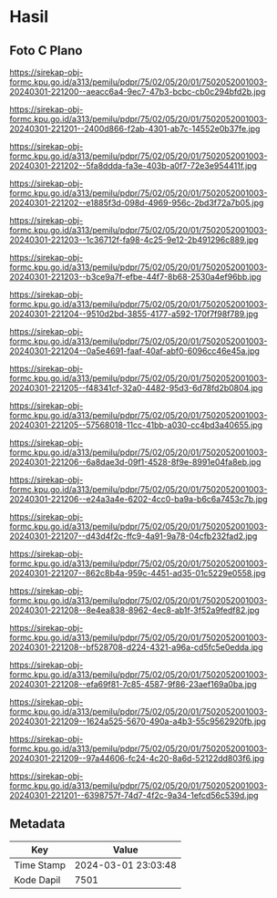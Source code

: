 # Hasil

## Foto C Plano

https://sirekap-obj-formc.kpu.go.id/a313/pemilu/pdpr/75/02/05/20/01/7502052001003-20240301-221200--aeacc6a4-9ec7-47b3-bcbc-cb0c294bfd2b.jpg

https://sirekap-obj-formc.kpu.go.id/a313/pemilu/pdpr/75/02/05/20/01/7502052001003-20240301-221201--2400d866-f2ab-4301-ab7c-14552e0b37fe.jpg

https://sirekap-obj-formc.kpu.go.id/a313/pemilu/pdpr/75/02/05/20/01/7502052001003-20240301-221202--5fa8ddda-fa3e-403b-a0f7-72e3e954411f.jpg

https://sirekap-obj-formc.kpu.go.id/a313/pemilu/pdpr/75/02/05/20/01/7502052001003-20240301-221202--e1885f3d-098d-4969-956c-2bd3f72a7b05.jpg

https://sirekap-obj-formc.kpu.go.id/a313/pemilu/pdpr/75/02/05/20/01/7502052001003-20240301-221203--1c36712f-fa98-4c25-9e12-2b491296c889.jpg

https://sirekap-obj-formc.kpu.go.id/a313/pemilu/pdpr/75/02/05/20/01/7502052001003-20240301-221203--b3ce9a7f-efbe-44f7-8b68-2530a4ef96bb.jpg

https://sirekap-obj-formc.kpu.go.id/a313/pemilu/pdpr/75/02/05/20/01/7502052001003-20240301-221204--9510d2bd-3855-4177-a592-170f7f98f789.jpg

https://sirekap-obj-formc.kpu.go.id/a313/pemilu/pdpr/75/02/05/20/01/7502052001003-20240301-221204--0a5e4691-faaf-40af-abf0-6096cc46e45a.jpg

https://sirekap-obj-formc.kpu.go.id/a313/pemilu/pdpr/75/02/05/20/01/7502052001003-20240301-221205--f48341cf-32a0-4482-95d3-6d78fd2b0804.jpg

https://sirekap-obj-formc.kpu.go.id/a313/pemilu/pdpr/75/02/05/20/01/7502052001003-20240301-221205--57568018-11cc-41bb-a030-cc4bd3a40655.jpg

https://sirekap-obj-formc.kpu.go.id/a313/pemilu/pdpr/75/02/05/20/01/7502052001003-20240301-221206--6a8dae3d-09f1-4528-8f9e-8991e04fa8eb.jpg

https://sirekap-obj-formc.kpu.go.id/a313/pemilu/pdpr/75/02/05/20/01/7502052001003-20240301-221206--e24a3a4e-6202-4cc0-ba9a-b6c6a7453c7b.jpg

https://sirekap-obj-formc.kpu.go.id/a313/pemilu/pdpr/75/02/05/20/01/7502052001003-20240301-221207--d43d4f2c-ffc9-4a91-9a78-04cfb232fad2.jpg

https://sirekap-obj-formc.kpu.go.id/a313/pemilu/pdpr/75/02/05/20/01/7502052001003-20240301-221207--862c8b4a-959c-4451-ad35-01c5229e0558.jpg

https://sirekap-obj-formc.kpu.go.id/a313/pemilu/pdpr/75/02/05/20/01/7502052001003-20240301-221208--8e4ea838-8962-4ec8-ab1f-3f52a9fedf82.jpg

https://sirekap-obj-formc.kpu.go.id/a313/pemilu/pdpr/75/02/05/20/01/7502052001003-20240301-221208--bf528708-d224-4321-a96a-cd5fc5e0edda.jpg

https://sirekap-obj-formc.kpu.go.id/a313/pemilu/pdpr/75/02/05/20/01/7502052001003-20240301-221208--efa69f81-7c85-4587-9f86-23aef169a0ba.jpg

https://sirekap-obj-formc.kpu.go.id/a313/pemilu/pdpr/75/02/05/20/01/7502052001003-20240301-221209--1624a525-5670-490a-a4b3-55c9562920fb.jpg

https://sirekap-obj-formc.kpu.go.id/a313/pemilu/pdpr/75/02/05/20/01/7502052001003-20240301-221209--97a44606-fc24-4c20-8a6d-52122dd803f6.jpg

https://sirekap-obj-formc.kpu.go.id/a313/pemilu/pdpr/75/02/05/20/01/7502052001003-20240301-221201--6398757f-74d7-4f2c-9a34-1efcd56c539d.jpg


## Metadata

| Key        | Value               |
| ---------- | ------------------- |
| Time Stamp | 2024-03-01 23:03:48 |
| Kode Dapil | 7501                |



